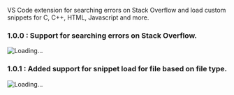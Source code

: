 VS Code extension for searching errors on Stack Overflow and load custom snippets for C, C++, HTML, Javascript and more.

### 1.0.0 : Support for searching errors on Stack Overflow.

![Loading...](https://github.com/dtaneja123/code-plus/blob/main/searchOverflow.gif)


### 1.0.1 : Added support for snippet load for file based on file type.
![Loading...](https://github.com/dtaneja123/code-plus/blob/main/loadSnippet.gif)
